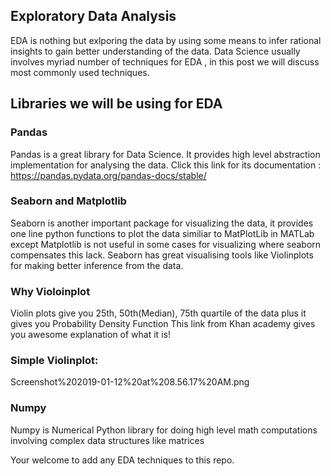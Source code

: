 ## Exploratory Data Analysis
EDA is nothing but exlporing the data by using some means to infer rational insights to gain better understanding of the data. Data Science usually involves myriad number of techniques for EDA , in this post we will discuss most commonly used techniques.

## Libraries we will be using for EDA
### Pandas
Pandas is a great library for Data Science. It provides high level abstraction implementation for analysing the data. Click this link for its documentation : https://pandas.pydata.org/pandas-docs/stable/

### Seaborn and Matplotlib
Seaborn is another important package for visualizing the data, it provides one line python functions to plot the data similiar to MatPlotLib in MATLab except Matplotlib is not useful in some cases for visualizing where seaborn compensates this lack. Seaborn has great visualising tools like Violinplots for making better inference from the data.

### Why Violoinplot
Violin plots give you 25th, 50th(Median), 75th quartile of the data plus it gives you Probability Density Function This link from Khan academy gives you awesome explanation of what it is!

### Simple Violinplot:

Screenshot%202019-01-12%20at%208.56.17%20AM.png

### Numpy
Numpy is Numerical Python library for doing high level math computations involving complex data structures like matrices

Your welcome to add any EDA techniques to this repo.
